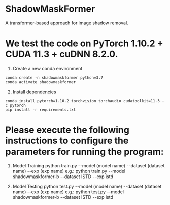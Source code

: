 # ShadowMaskFormer
A transformer-based approach for image shadow removal.

# We test the code on PyTorch 1.10.2 + CUDA 11.3 + cuDNN 8.2.0.

1. Create a new conda environment
```
conda create -n shadowmaskformer python=3.7
conda activate shadowmaskformer
```

2. Install dependencies
```
conda install pytorch=1.10.2 torchvision torchaudio cudatoolkit=11.3 -c pytorch
pip install -r requirements.txt
```

# Please execute the following instructions to configure the parameters for running the program:

1. Model Training
python train.py --model (model name) --dataset (dataset name) --exp (exp name)
e.g.: python train.py --model shadowmaskformer-b --dataset ISTD --exp istd

2. Model Testing
python test.py --model (model name) --dataset (dataset name) --exp (exp name)
e.g.: python test.py --model shadowmaskformer-b --dataset ISTD --exp istd

